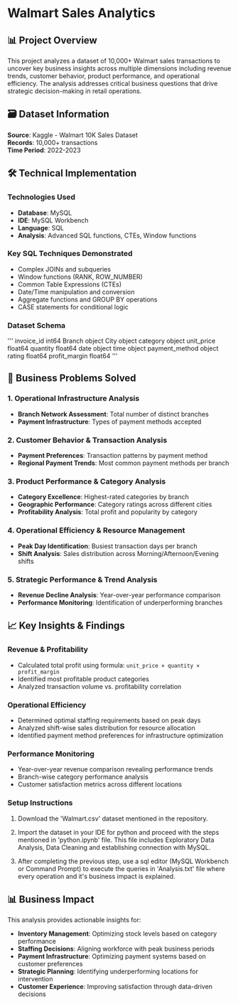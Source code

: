 # Walmart Sales Analytics

## 📊 Project Overview

This project analyzes a dataset of 10,000+ Walmart sales transactions to uncover key business insights across multiple dimensions including revenue trends, customer behavior, product performance, and operational efficiency. The analysis addresses critical business questions that drive strategic decision-making in retail operations.

## 🗃️ Dataset Information

**Source**: Kaggle - Walmart 10K Sales Dataset  
**Records**: 10,000+ transactions  
**Time Period**: 2022-2023  

## 🛠️ Technical Implementation

### Technologies Used
- **Database**: MySQL
- **IDE**: MySQL Workbench
- **Language**: SQL
- **Analysis**: Advanced SQL functions, CTEs, Window functions

### Key SQL Techniques Demonstrated
- Complex JOINs and subqueries
- Window functions (RANK, ROW_NUMBER)
- Common Table Expressions (CTEs)
- Date/Time manipulation and conversion
- Aggregate functions and GROUP BY operations
- CASE statements for conditional logic

### Dataset Schema
'''
invoice_id int64
Branch object
City object
category object
unit_price float64
quantity float64
date object
time object
payment_method object
rating float64
profit_margin float64
'''

## 🎯 Business Problems Solved

### 1. Operational Infrastructure Analysis
- **Branch Network Assessment**: Total number of distinct branches
- **Payment Infrastructure**: Types of payment methods accepted

### 2. Customer Behavior & Transaction Analysis  
- **Payment Preferences**: Transaction patterns by payment method
- **Regional Payment Trends**: Most common payment methods per branch

### 3. Product Performance & Category Analysis
- **Category Excellence**: Highest-rated categories by branch
- **Geographic Performance**: Category ratings across different cities
- **Profitability Analysis**: Total profit and popularity by category

### 4. Operational Efficiency & Resource Management
- **Peak Day Identification**: Busiest transaction days per branch
- **Shift Analysis**: Sales distribution across Morning/Afternoon/Evening shifts

### 5. Strategic Performance & Trend Analysis
- **Revenue Decline Analysis**: Year-over-year performance comparison
- **Performance Monitoring**: Identification of underperforming branches


## 📈 Key Insights & Findings

### Revenue & Profitability
- Calculated total profit using formula: `unit_price × quantity × profit_margin`
- Identified most profitable product categories
- Analyzed transaction volume vs. profitability correlation

### Operational Efficiency
- Determined optimal staffing requirements based on peak days
- Analyzed shift-wise sales distribution for resource allocation
- Identified payment method preferences for infrastructure optimization

### Performance Monitoring
- Year-over-year revenue comparison revealing performance trends
- Branch-wise category performance analysis
- Customer satisfaction metrics across different locations

### Setup Instructions
1. Download the 'Walmart.csv' dataset mentioned in the repository.

2. Import the dataset in your IDE for python and proceed with the steps mentioned in 'python.ipynb' file. This file includes Exploratory Data Analysis, Data Cleaning and establishing connection with MySQL.

3. After completing the previous step, use a sql editor (MySQL Workbench or Command Prompt) to execute the queries in 'Analysis.txt' file where every operation and it's business impact is explained.

## 📊 Business Impact

This analysis provides actionable insights for:
- **Inventory Management**: Optimizing stock levels based on category performance
- **Staffing Decisions**: Aligning workforce with peak business periods  
- **Payment Infrastructure**: Optimizing payment systems based on customer preferences
- **Strategic Planning**: Identifying underperforming locations for intervention
- **Customer Experience**: Improving satisfaction through data-driven decisions
